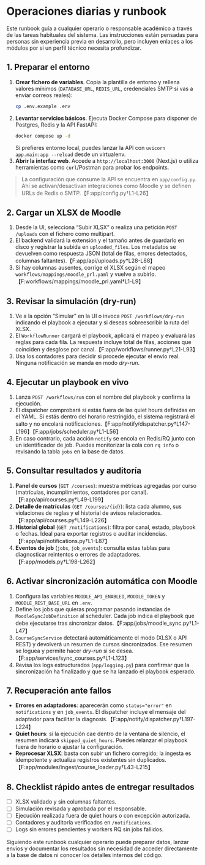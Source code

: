 # Operaciones diarias y runbook

Este runbook guía a cualquier operario o responsable académico a través de las tareas habituales del sistema. Las instrucciones están pensadas para personas sin experiencia previa en desarrollo, pero incluyen enlaces a los módulos por si un perfil técnico necesita profundizar.

## 1. Preparar el entorno

1. **Crear fichero de variables**. Copia la plantilla de entorno y rellena valores mínimos (`DATABASE_URL`, `REDIS_URL`, credenciales SMTP si vas a enviar correos reales):
   ```bash
   cp .env.example .env
   ```
2. **Levantar servicios básicos**. Ejecuta Docker Compose para disponer de Postgres, Redis y la API FastAPI:
   ```bash
   docker compose up -d
   ```
   Si prefieres entorno local, puedes lanzar la API con `uvicorn app.main:app --reload` desde un virtualenv.
3. **Abrir la interfaz web**. Accede a `http://localhost:3000` (Next.js) o utiliza herramientas como `curl`/Postman para probar los endpoints.

> La configuración que consume la API se encuentra en `app/config.py`. Ahí se activan/desactivan integraciones como Moodle y se definen URLs de Redis o SMTP.【F:app/config.py†L1-L26】

## 2. Cargar un XLSX de Moodle

1. Desde la UI, selecciona “Subir XLSX” o realiza una petición `POST /uploads` con el fichero como multipart.
2. El backend validará la extensión y el tamaño antes de guardarlo en disco y registrar la subida en `uploaded_files`. Los metadatos se devuelven como respuesta JSON (total de filas, errores detectados, columnas faltantes).【F:app/api/uploads.py†L28-L88】
3. Si hay columnas ausentes, corrige el XLSX según el mapeo `workflows/mappings/moodle_prl.yaml` y vuelve a subirlo.【F:workflows/mappings/moodle_prl.yaml†L1-L9】

## 3. Revisar la simulación (dry-run)

1. Ve a la opción “Simular” en la UI o invoca `POST /workflows/dry-run` indicando el playbook a ejecutar y si deseas sobreescribir la ruta del XLSX.
2. El `WorkflowRunner` cargará el playbook, aplicará el mapeo y evaluará las reglas para cada fila. La respuesta incluye total de filas, acciones que coinciden y desglose por canal.【F:app/workflows/runner.py†L21-L93】
3. Usa los contadores para decidir si procede ejecutar el envío real. Ninguna notificación se manda en modo *dry-run*.

## 4. Ejecutar un playbook en vivo

1. Lanza `POST /workflows/run` con el nombre del playbook y confirma la ejecución.
2. El dispatcher comprobará si estás fuera de las quiet hours definidas en el YAML. Si estás dentro del horario restringido, el sistema registrará el salto y no encolará notificaciones.【F:app/notify/dispatcher.py†L147-L196】【F:app/jobs/scheduler.py†L1-L56】
3. En caso contrario, cada acción `notify` se encola en Redis/RQ junto con un identificador de job. Puedes monitorizar la cola con `rq info` o revisando la tabla `jobs` en la base de datos.

## 5. Consultar resultados y auditoría

1. **Panel de cursos** (`GET /courses`): muestra métricas agregadas por curso (matrículas, incumplimientos, contadores por canal).【F:app/api/courses.py†L49-L199】
2. **Detalle de matrículas** (`GET /courses/{id}`): lista cada alumno, sus violaciones de reglas y el historial de avisos relacionados.【F:app/api/courses.py†L149-L226】
3. **Historial global** (`GET /notifications`): filtra por canal, estado, playbook o fechas. Ideal para exportar registros o auditar incidencias.【F:app/api/notifications.py†L1-L87】
4. **Eventos de job** (`jobs`, `job_events`): consulta estas tablas para diagnosticar reintentos o errores de adaptadores.【F:app/models.py†L198-L262】

## 6. Activar sincronización automática con Moodle

1. Configura las variables `MOODLE_API_ENABLED`, `MOODLE_TOKEN` y `MOODLE_REST_BASE_URL` en `.env`.
2. Define los jobs que quieras programar pasando instancias de `MoodleSyncJobDefinition` al scheduler. Cada job indica el playbook que debe ejecutarse tras sincronizar datos.【F:app/jobs/moodle_sync.py†L1-L47】
3. `CourseSyncService` detectará automáticamente el modo (XLSX o API REST) y devolverá un resumen de cursos sincronizados. Ese resumen se loguea y permite hacer *dry-run* si se desea.【F:app/services/sync_courses.py†L1-L123】
4. Revisa los logs estructurados (`app/logging.py`) para confirmar que la sincronización ha finalizado y que se ha lanzado el playbook esperado.

## 7. Recuperación ante fallos

- **Errores en adaptadores**: aparecerán como `status="error"` en `notifications` y en `job_events`. El dispatcher incluye el mensaje del adaptador para facilitar la diagnosis.【F:app/notify/dispatcher.py†L197-L224】
- **Quiet hours**: si la ejecución cae dentro de la ventana de silencio, el resumen indicará `skipped_quiet_hours`. Puedes relanzar el playbook fuera de horario o ajustar la configuración.
- **Reprocesar XLSX**: basta con subir un fichero corregido; la ingesta es idempotente y actualiza registros existentes sin duplicados.【F:app/modules/ingest/course_loader.py†L43-L215】

## 8. Checklist rápido antes de entregar resultados

- [ ] XLSX validado y sin columnas faltantes.
- [ ] Simulación revisada y aprobada por el responsable.
- [ ] Ejecución realizada fuera de quiet hours o con excepción autorizada.
- [ ] Contadores y auditoría verificados en `/notifications`.
- [ ] Logs sin errores pendientes y workers RQ sin jobs fallidos.

Siguiendo este runbook cualquier operario puede preparar datos, lanzar envíos y documentar los resultados sin necesidad de acceder directamente a la base de datos ni conocer los detalles internos del código.
